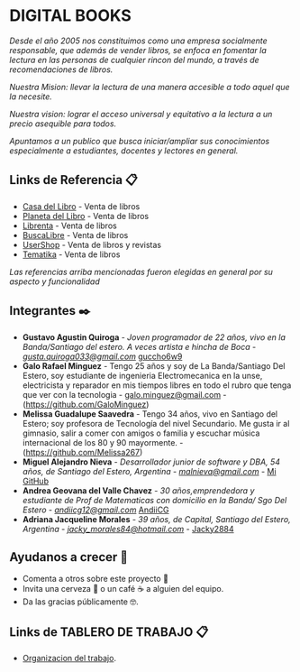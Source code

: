# DIGITAL BOOKS

_Desde el año 2005 nos constituimos como una empresa socialmente responsable, que además de vender libros, se enfoca en fomentar la lectura en las personas de cualquier rincon del mundo, a través de recomendaciones de libros._

_Nuestra Mision: llevar la lectura de una manera accesible a todo aquel que la necesite._

_Nuestra vision: lograr el acceso universal y equitativo a la lectura a un precio asequible para todos._

_Apuntamos a un publico que busca iniciar/ampliar sus conocimientos especialmente a estudiantes, docentes y lectores en general._


## Links de Referencia 📋

* [Casa del Libro](https://www.casadellibro.com/) - Venta de libros
* [Planeta del Libro](https://www.planetadelibros.com.ar/) - Venta de libros
* [Librenta](https://www.librenta.com/) - Venta de libros
* [BuscaLibre](https://www.buscalibre.com.ar/) - Venta de libros
* [UserShop](https://usershop.redusers.com/ar/) - Venta de libros y revistas
* [Tematika](https://tematika.com) - Venta de libros

_Las referencias arriba mencionadas fueron elegidas en general por su aspecto y funcionalidad_

## Integrantes ✒️

* **Gustavo Agustin Quiroga** - *Joven programador de 22 años, vivo en la Banda/Santiago del estero. A veces artista e hincha de Boca* - *gusta.quiroga033@gmail.com* [guccho6w9](https://github.com/guccho6w9)
* **Galo Rafael Minguez** -  Tengo 25 años y soy de La Banda/Santiago Del Estero, soy estudiante de ingenieria Electromecanica en la unse, electricista y reparador en mis tiempos libres en todo el rubro que tenga que ver con la tecnologia - galo.minguez@gmail.com - (https://github.com/GaloMinguez)
* **Melissa Guadalupe Saavedra** - Tengo 34 años, vivo en Santiago del Estero; soy profesora de Tecnología del nivel Secundario. Me gusta ir al gimnasio, salir a comer con amigos o familia y escuchar música internacional de los 80 y 90 mayormente. - (https://github.com/Melissa267)
* **Miguel Alejandro Nieva** - *Desarrollador junior de software y DBA, 54 años, de Santiago del Estero, Argentina* - *malnieva@gmail.com* - [Mi GitHub](https://github.com/malnieva)
* **Andrea Geovana del Valle Chavez** - *30 años,emprendedora y estudiante de Prof de Matematicas con domicilio en la Banda/ Sgo Del Estero* - *andiicg12@gmail.com* [AndiiCG](https://github.com/AndiiCG)
* **Adriana Jacqueline Morales** - *39 años, de Capital, Santiago del Estero, Argentina* - *jacky_morales84@hotmail.com* - [Jacky2884](https://github.com/Jacky2884)



## Ayudanos a crecer 🎁

* Comenta a otros sobre este proyecto 📢
* Invita una cerveza 🍺 o un café ☕ a alguien del equipo. 
* Da las gracias públicamente 🤓.



## Links de TABLERO DE TRABAJO 📋

* [Organizacion del trabajo](https://trello.com/b/gyyFLBw6/trabajo-grupo-5).
